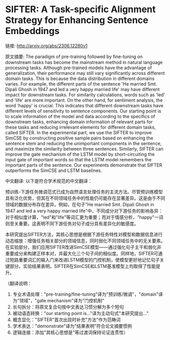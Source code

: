 # SIFTER: A Task-specific Alignment Strategy for Enhancing Sentence Embeddings

链接: http://arxiv.org/abs/2306.12280v1

原文摘要:
The paradigm of pre-training followed by fine-tuning on downstream tasks has
become the mainstream method in natural language processing tasks. Although
pre-trained models have the advantage of generalization, their performance may
still vary significantly across different domain tasks. This is because the
data distribution in different domains varies. For example, the different parts
of the sentence 'He married Smt. Dipali Ghosh in 1947 and led a very happy
married life' may have different impact for downstream tasks. For similarity
calculations, words such as 'led' and 'life' are more important. On the other
hand, for sentiment analysis, the word 'happy' is crucial. This indicates that
different downstream tasks have different levels of sensitivity to sentence
components. Our starting point is to scale information of the model and data
according to the specifics of downstream tasks, enhancing domain information of
relevant parts for these tasks and reducing irrelevant elements for different
domain tasks, called SIFTER. In the experimental part, we use the SIFTER to
improve SimCSE by constructing positive sample pairs based on enhancing the
sentence stem and reducing the unimportant components in the sentence, and
maximize the similarity between three sentences. Similarly, SIFTER can improve
the gate mechanism of the LSTM model by short-circuiting the input gate of
important words so that the LSTM model remembers the important parts of the
sentence. Our experiments demonstrate that SIFTER outperforms the SimCSE and
LSTM baselines.

中文翻译:
以下是符合学术规范的中文翻译：

预训练-下游任务微调范式已成为自然语言处理任务的主流方法。尽管预训练模型具有泛化优势，但其在不同领域任务中的性能仍可能存在显著差异。这是由于不同领域的数据分布存在差异。例如，在句子"He married Smt. Dipali Ghosh in 1947 and led a very happy married life"中，不同成分对下游任务的影响各异：对于相似度计算，"led"和"life"等词汇更为重要；而对于情感分析，"happy"一词则至关重要。这表明不同下游任务对句子成分具有差异化的敏感度。

本研究提出SIFTER方法，其核心思想是根据下游任务特性对模型和数据信息进行动态缩放：增强任务相关部分的领域信息，同时弱化不同领域任务中的无关要素。在实验部分，我们应用SIFTER改进SimCSE模型——通过强化句子主干和弱化非重要成分来构建正样本对，并最大化三个句子间的相似度。同样地，SIFTER可通过短路重要词汇的输入门来改进LSTM模型的门控机制，使模型更好地记忆句子关键部分。实验结果表明，SIFTER在SimCSE和LSTM基准模型上均取得了性能提升。

（翻译说明：
1. 专业术语处理："pre-training/fine-tuning"译为"预训练/微调"，"domain"译为"领域"，"gate mechanism"译为"门控机制"
2. 长句拆分：将原文复合句按中文表达习惯分解为多个短句
3. 被动语态转换："our starting point is..."译为主动句式"本研究提出..."
4. 概念显化："SIFTER"首次出现时补充"方法"作为范畴词
5. 学术表达："demonstrate"译为"结果表明"符合论文摘要惯例
6. 逻辑连接：添加"其核心思想是"等过渡词保持论证连贯性）

